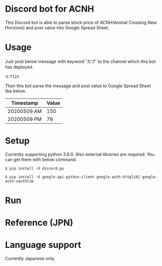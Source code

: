# Discord bot for ACNH

This Discord bot is able to parse stock price of ACNH(Animal Crossing New Horizons) and post value into Google Spread Sheet.

# Usage

Just post below message with keyword 'カブ' to the channel which this bot has deployed.

```
カブ123
```

Then this bot parse the message and post value to Google Spread Sheet like below.

| Timestamp | Value |
----|----
20200509 AM | 150 |
20200509 PM | 76 |

# Setup
Currently supporting python 3.8.0.
Also external libraries are required. You can get them with below command.
```
$ pip install -U discord.py

$ pip install -U google-api-python-client google-auth-httplib2 google-auth-oauthlib
```


# Run


# Reference (JPN)


# Language support

Currently Japanese only.

